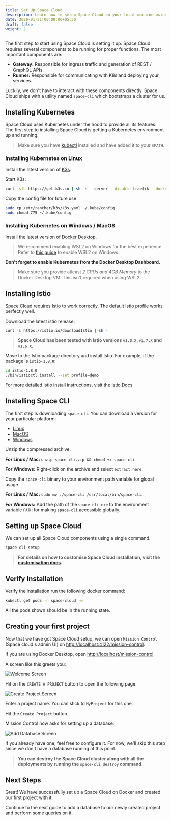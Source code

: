 ```yaml
---
title: Set Up Space Cloud
description: Learn how to setup Space Cloud on your local machine using docker
date: 2020-01-21T00:00:00+05:30
draft: false
weight: 2
---
```


The first step to start using Space Cloud is setting it up. Space Cloud requires several components to be running for proper functions. The most important components are:

- **Gateway:** Responsible for ingress traffic and generation of REST / GraphQL APIs.
- **Runner:** Responsible for communicating with K8s and deploying your services.

Luckily, we don't have to interact with these components directly. Space Cloud ships with a utility named `space-cli` which bootstraps a cluster for us.

## Installing Kubernetes

Space Cloud uses Kubernetes under the hood to provide all its features. The first step to installing Space Cloud is getting a Kubernetes environment up and running.

> Make sure you have [kubectl](https://kubernetes.io/docs/tasks/tools/install-kubectl/) installed and have added it to your `$PATH`.

### Installing Kubernetes on Linux

Install the latest version of [K3s](https://rancher.com/docs/k3s/latest/en/quick-start/).

Start K3s:

```bash
curl -sfL https://get.k3s.io | sh -s - server --disable traefik --docker
```

Copy the config file for future use

```bash
sudo cp /etc/rancher/k3s/k3s.yaml ~/.kube/config
sudo chmod 775 ~/.kube/config
```

### Installing Kubernetes on Windows / MacOS

Install the latest version of [Docker Desktop](https://www.docker.com/products/docker-desktop).

> We recommend enabling WSL2 on Windows for the best experience. Refer to [this guide](https://docs.microsoft.com/en-us/windows/wsl/install-win10) to enable WSL2 on Windows.

**Don't forget to enable Kubernetes from the Docker Desktop Dashboard.**

> Make sure you provide atleast _2 CPUs and 4GB Memory_ to the Docker Desktop VM. This isn't required when using WSL2.

## Installing Istio

Space Cloud requires [Istio](https://istio.io/docs/setup/getting-started/) to work correctly. The default Istio profile works perfectly well.

Download the latest istio release:
```bash
curl -L https://istio.io/downloadIstio | sh -
```

> **Space Cloud has been tested with Istio versions `v1.8.X`, `v1.7.X` and `v1.6.X`.**

Move to the Istio package directory and install Istio. For example, if the package is `istio-1.8.0`:
```bash
cd istio-1.8.0
./bin/istioctl install --set profile=demo
```

For more detailed Istio install instructions, visit the [Istio Docs](https://istio.io/latest/docs/setup/install/istioctl/)

## Installing Space CLI

The first step is downloading `space-cli`. You can download a version for your particular platform:

- [Linux](https://storage.googleapis.com/space-cloud/linux/space-cli.zip)
- [MacOS](https://storage.googleapis.com/space-cloud/darwin/space-cli.zip)
- [Windows](https://storage.googleapis.com/space-cloud/windows/space-cli.zip)

Unzip the compressed archive.

**For Linux / Mac:** `unzip space-cli.zip && chmod +x space-cli`

**For Windows:** Right-click on the archive and select `extract here`.

Copy the `space-cli` binary to your environment path variable for global usage.

**For Linux / Mac:** `sudo mv ./space-cli /usr/local/bin/space-cli`.

**For Windows:** Add the path of the `space-cli.exe` to the environment variable `PATH` for making `space-cli` accessible globally.

## Setting up Space Cloud

We can set up all Space Cloud components using a single command.

```bash
space-cli setup
```

> **For details on how to customise Space Cloud installation, visit the [customisation docs](https://docs.spaceuptech.com/install/kubernetes/configure).**

## Verify Installation

Verify the installation run the following docker command:

```bash
kubectl get pods -n space-cloud -w
```

All the pods shown should be in the running state.

## Creating your first project

Now that we have got Space Cloud setup, we can open `Mission Control` (Space cloud's admin UI) on [http://localhost:4122/mission-control](http://localhost:4122/mission-control).

If you are using Docker Desktop, open [http://localhost/mission-control](http://localhost/mission-control)

A screen like this greets you:

![Welcome Screen](/images/screenshots/welcome.png)

Hit on the `CREATE A PROJECT` button to open the following page:

![Create Project Screen](/images/screenshots/create-project.png)

Enter a project name. You can stick to `MyProject` for this one.

Hit the `Create Project` button.

Mission Control now asks for setting up a database:

![Add Database Screen](/images/screenshots/create-project-add-database-step.png)

If you already have one, feel free to configure it. For now, we'll skip this step since we don't have a database running at this point.

> **You can destroy the Space Cloud cluster along with all the deployments by running the `space-cli destroy` command.**

## Next Steps

Great! We have successfully set up a Space Cloud on Docker and created our first project with it.

Continue to the next guide to add a database to our newly created project and perform some queries on it.